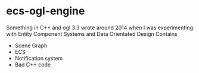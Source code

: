 # ecs-ogl-engine
Something in C++ and ogl 3.3 wrote around 2014 when I was experimenting with Entity Component Systems and Data Orientated Design
Contains
- Scene Graph
- ECS
- Notification system
- Bad C++ code

